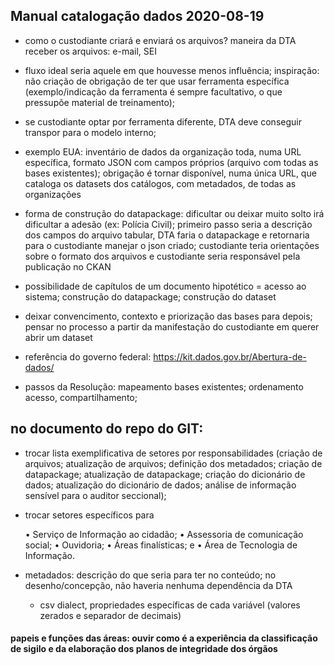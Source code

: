 ## Manual catalogação dados 2020-08-19

* como o custodiante criará e enviará os arquivos? maneira da DTA receber os arquivos: e-mail, SEI

* fluxo ideal seria aquele em que houvesse menos influência; inspiração: não criação de obrigação de ter que usar ferramenta específica (exemplo/indicação da ferramenta é sempre facultativo, o que pressupõe material de treinamento);

* se custodiante optar por ferramenta diferente, DTA deve conseguir transpor para o modelo interno;

* exemplo EUA: inventário de dados da organização toda, numa URL específica, formato JSON com campos próprios (arquivo com todas as bases existentes); obrigação é tornar disponível, numa única URL, que cataloga os datasets dos catálogos, com metadados, de todas as organizações

* forma de construção do datapackage: dificultar ou deixar muito solto irá dificultar a adesão (ex: Polícia Civil); primeiro passo seria a descrição dos campos do arquivo tabular, DTA faria o datapackage e retornaria para o custodiante manejar o json criado; custodiante teria orientações sobre o formato dos arquivos e custodiante seria responsável pela publicação no CKAN

* possibilidade de capítulos de um documento hipotético = acesso ao sistema; construção do datapackage; construção do dataset

* deixar convencimento, contexto e priorização das bases para depois; pensar no processo a partir da manifestação do custodiante em querer abrir um dataset

* referência do governo federal: https://kit.dados.gov.br/Abertura-de-dados/

* passos da Resolução: mapeamento bases existentes; ordenamento acesso, compartilhamento; 

## no documento do repo do GIT: 

* trocar lista exemplificativa de setores por responsabilidades (criação de arquivos; atualização de arquivos; definição dos metadados; criação de datapackage; atualização de datapackage; criação do dicionário de dados; atualização do dicionário de dados; análise de informação sensível para o auditor seccional);

* trocar setores específicos para 

	• Serviço de Informação ao cidadão;
	• Assessoria de comunicação social;
	• Ouvidoria;
	• Áreas finalísticas; e
	• Área de Tecnologia de Informação.

* metadados: descrição do que seria para ter no conteúdo; no desenho/concepção, não haveria nenhuma dependência da DTA

	* csv dialect, propriedades específicas de cada variável (valores zerados e separador de decimais)

#### papeis e funções das áreas: ouvir como é a experiência da classificação de sigilo e da elaboração dos planos de integridade dos órgãos



